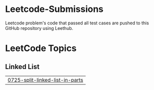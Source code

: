 # Leetcode-Submissions
Leetcode problem's code that passed all test cases are pushed to this GitHub repository using Leethub.

<!---LeetCode Topics Start-->
# LeetCode Topics
## Linked List
|  |
| ------- |
| [0725-split-linked-list-in-parts](https://github.com/PadmeshSharma/Leetcode-Submissions/tree/master/0725-split-linked-list-in-parts) |
<!---LeetCode Topics End-->